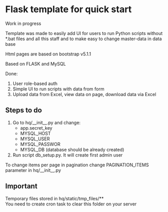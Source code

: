# Flask template for quick start

Work in progress

Template was made to easily add UI for users to run Python scripts without *.bat files and all this staff  and to make easy to change master-data in data base

Html pages are based on bootstrap v5.1.1

Based on FLASK and MySQL

Done:
1. User role-based auth
2. Simple UI to run scripts with data from form
3. Upload data from Excel, view data on page, download data via Excel


## Steps to do
<ol>
    <li>Go to hq/__init__.py and change:
        <ul>
            <li>app.secret_key</li>
            <li>MYSQL_HOST</li>
            <li>MYSQL_USER</li>
            <li>MYSQL_PASSWOR</li>
            <li>MYSQL_DB (database should be already created)</li>
        </ul>
    </li>
    <li>
        Run script db_setup.py. It will create first admin user
    </li>
</ol>
To change items per page in pagination change PAGINATION_ITEMS parameter in hq/__init__.py

## Important
Temporary files stored in hq/static/tmp_files/**<br>
You need to create cron task to clear this folder on your server
